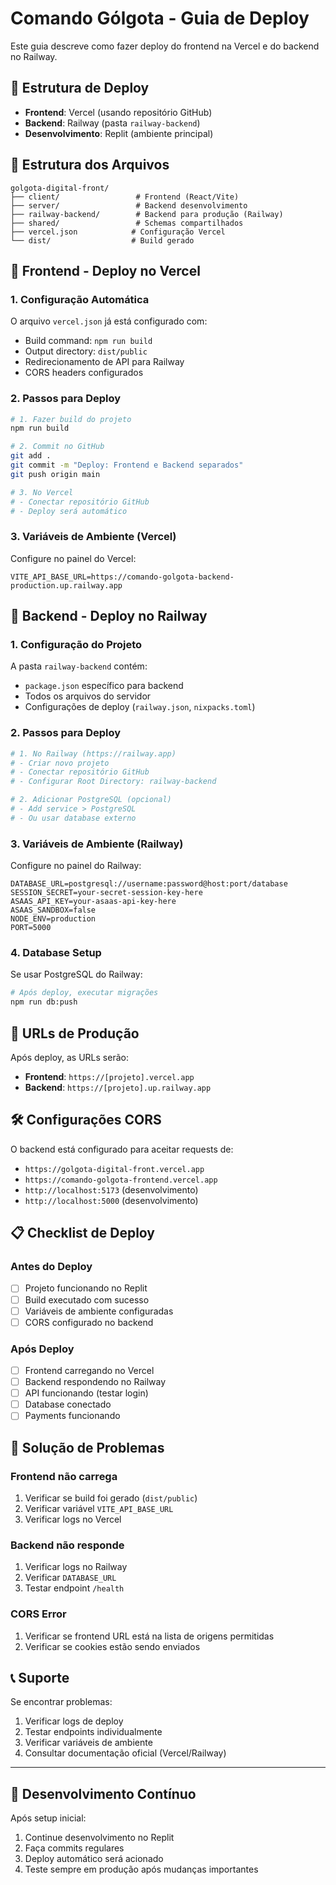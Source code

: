# Comando Gólgota - Guia de Deploy

Este guia descreve como fazer deploy do frontend na Vercel e do backend no Railway.

## 🚀 Estrutura de Deploy

- **Frontend**: Vercel (usando repositório GitHub)
- **Backend**: Railway (pasta `railway-backend`)
- **Desenvolvimento**: Replit (ambiente principal)

## 📁 Estrutura dos Arquivos

```
golgota-digital-front/
├── client/                 # Frontend (React/Vite)
├── server/                 # Backend desenvolvimento
├── railway-backend/        # Backend para produção (Railway)
├── shared/                 # Schemas compartilhados
├── vercel.json            # Configuração Vercel
└── dist/                  # Build gerado
```

## 🔧 Frontend - Deploy no Vercel

### 1. Configuração Automática
O arquivo `vercel.json` já está configurado com:
- Build command: `npm run build`
- Output directory: `dist/public`
- Redirecionamento de API para Railway
- CORS headers configurados

### 2. Passos para Deploy

```bash
# 1. Fazer build do projeto
npm run build

# 2. Commit no GitHub
git add .
git commit -m "Deploy: Frontend e Backend separados"
git push origin main

# 3. No Vercel
# - Conectar repositório GitHub
# - Deploy será automático
```

### 3. Variáveis de Ambiente (Vercel)
Configure no painel do Vercel:
```env
VITE_API_BASE_URL=https://comando-golgota-backend-production.up.railway.app
```

## 🚂 Backend - Deploy no Railway

### 1. Configuração do Projeto
A pasta `railway-backend` contém:
- `package.json` específico para backend
- Todos os arquivos do servidor
- Configurações de deploy (`railway.json`, `nixpacks.toml`)

### 2. Passos para Deploy

```bash
# 1. No Railway (https://railway.app)
# - Criar novo projeto
# - Conectar repositório GitHub
# - Configurar Root Directory: railway-backend

# 2. Adicionar PostgreSQL (opcional)
# - Add service > PostgreSQL
# - Ou usar database externo
```

### 3. Variáveis de Ambiente (Railway)
Configure no painel do Railway:
```env
DATABASE_URL=postgresql://username:password@host:port/database
SESSION_SECRET=your-secret-session-key-here
ASAAS_API_KEY=your-asaas-api-key-here
ASAAS_SANDBOX=false
NODE_ENV=production
PORT=5000
```

### 4. Database Setup
Se usar PostgreSQL do Railway:
```bash
# Após deploy, executar migrações
npm run db:push
```

## 🔄 URLs de Produção

Após deploy, as URLs serão:
- **Frontend**: `https://[projeto].vercel.app`
- **Backend**: `https://[projeto].up.railway.app`

## 🛠️ Configurações CORS

O backend está configurado para aceitar requests de:
- `https://golgota-digital-front.vercel.app`
- `https://comando-golgota-frontend.vercel.app`
- `http://localhost:5173` (desenvolvimento)
- `http://localhost:5000` (desenvolvimento)

## 📋 Checklist de Deploy

### Antes do Deploy
- [ ] Projeto funcionando no Replit
- [ ] Build executado com sucesso
- [ ] Variáveis de ambiente configuradas
- [ ] CORS configurado no backend

### Após Deploy
- [ ] Frontend carregando no Vercel
- [ ] Backend respondendo no Railway
- [ ] API funcionando (testar login)
- [ ] Database conectado
- [ ] Payments funcionando

## 🐛 Solução de Problemas

### Frontend não carrega
1. Verificar se build foi gerado (`dist/public`)
2. Verificar variável `VITE_API_BASE_URL`
3. Verificar logs no Vercel

### Backend não responde
1. Verificar logs no Railway
2. Verificar `DATABASE_URL`
3. Testar endpoint `/health`

### CORS Error
1. Verificar se frontend URL está na lista de origens permitidas
2. Verificar se cookies estão sendo enviados

## 📞 Suporte

Se encontrar problemas:
1. Verificar logs de deploy
2. Testar endpoints individualmente
3. Verificar variáveis de ambiente
4. Consultar documentação oficial (Vercel/Railway)

---

## 🔄 Desenvolvimento Contínuo

Após setup inicial:
1. Continue desenvolvimento no Replit
2. Faça commits regulares
3. Deploy automático será acionado
4. Teste sempre em produção após mudanças importantes